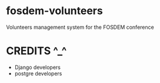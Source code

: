 fosdem-volunteers
=================

Volunteers management system for the FOSDEM conference

CREDITS ^_^
===========
* Django developers
* postgre developers
